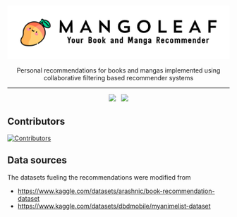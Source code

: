 <div align="center">
<picture>
  <source media="(prefers-color-scheme: dark)" srcset="images/white_logo_transparent_background.png">
  <source media="(prefers-color-scheme: light)" srcset="images/black_logo_transparent_background.png">
  <img alt="Mangoleaf" src="images/black_logo_transparent_background.png">
</picture>

Personal recommendations for books and mangas implemented using collaborative filtering based recommender systems

---

<img src="https://github.com/user-attachments/assets/b0deb0a2-7918-4bd3-aa52-b936915b2abc" width="40%">
&nbsp;
<img src="https://github.com/user-attachments/assets/7b9276b8-dd56-43ae-b127-d819762d3093" width="40%">
</div>

## Contributors

[![Contributors](https://contrib.rocks/image?repo=szapp/Mangoleaf)](https://github.com/szapp/Mangoleaf/graphs/contributors)

## Data sources

The datasets fueling the recommendations were modified from

- https://www.kaggle.com/datasets/arashnic/book-recommendation-dataset
- https://www.kaggle.com/datasets/dbdmobile/myanimelist-dataset
